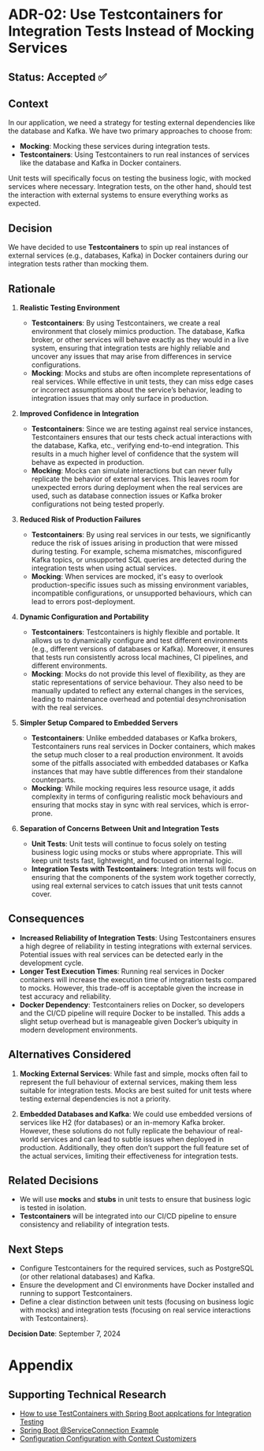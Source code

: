 # ADR-02: Use Testcontainers for Integration Tests Instead of Mocking Services

## Status: Accepted ✅

## Context

In our application, we need a strategy for testing external dependencies like the database and Kafka. We have two
primary approaches to choose from:

- **Mocking**: Mocking these services during integration tests.
- **Testcontainers**: Using Testcontainers to run real instances of services like the database and Kafka in Docker
  containers.

Unit tests will specifically focus on testing the business logic, with mocked services where necessary. Integration
tests, on the other hand, should test the interaction with external systems to ensure everything works as expected.

## Decision

We have decided to use **Testcontainers** to spin up real instances of external services (e.g., databases, Kafka) in
Docker containers during our integration tests rather than mocking them.

## Rationale

1. **Realistic Testing Environment**
    - **Testcontainers**: By using Testcontainers, we create a real environment that closely mimics production. The
      database, Kafka broker, or other services will behave exactly as they would in a live system, ensuring that
      integration tests are highly reliable and uncover any issues that may arise from differences in service
      configurations.
    - **Mocking**: Mocks and stubs are often incomplete representations of real services. While effective in unit tests,
      they can miss edge cases or incorrect assumptions about the service’s behavior, leading to integration issues that
      may only surface in production.

2. **Improved Confidence in Integration**
    - **Testcontainers**: Since we are testing against real service instances, Testcontainers ensures that our tests
      check actual interactions with the database, Kafka, etc., verifying end-to-end integration. This results in a much
      higher level of confidence that the system will behave as expected in production.
    - **Mocking**: Mocks can simulate interactions but can never fully replicate the behavior of external services. This
      leaves room for unexpected errors during deployment when the real services are used, such as database connection
      issues or Kafka broker configurations not being tested properly.

3. **Reduced Risk of Production Failures**
    - **Testcontainers**: By using real services in our tests, we significantly reduce the risk of issues arising in
      production that were missed during testing. For example, schema mismatches, misconfigured Kafka topics, or
      unsupported SQL queries are detected during the integration tests when using actual services.
    - **Mocking**: When services are mocked, it's easy to overlook production-specific issues such as missing
      environment variables, incompatible configurations, or unsupported behaviours, which can lead to errors
      post-deployment.

4. **Dynamic Configuration and Portability**
    - **Testcontainers**: Testcontainers is highly flexible and portable. It allows us to dynamically configure and test
      different environments (e.g., different versions of databases or Kafka). Moreover, it ensures that tests run
      consistently across local machines, CI pipelines, and different environments.
    - **Mocking**: Mocks do not provide this level of flexibility, as they are static representations of service
      behaviour. They also need to be manually updated to reflect any external changes in the services, leading to
      maintenance overhead and potential desynchronisation with the real services.

5. **Simpler Setup Compared to Embedded Servers**
    - **Testcontainers**: Unlike embedded databases or Kafka brokers, Testcontainers runs real services in Docker
      containers, which makes the setup much closer to a real production environment. It avoids some of the pitfalls
      associated with embedded databases or Kafka instances that may have subtle differences from their standalone
      counterparts.
    - **Mocking**: While mocking requires less resource usage, it adds complexity in terms of configuring realistic mock
      behaviours and ensuring that mocks stay in sync with real services, which is error-prone.

6. **Separation of Concerns Between Unit and Integration Tests**
    - **Unit Tests**: Unit tests will continue to focus solely on testing business logic using mocks or stubs where
      appropriate. This will keep unit tests fast, lightweight, and focused on internal logic.
    - **Integration Tests with Testcontainers**: Integration tests will focus on ensuring that the components of the
      system work together correctly, using real external services to catch issues that unit tests cannot cover.

## Consequences

- **Increased Reliability of Integration Tests**: Using Testcontainers ensures a high degree of reliability in testing
  integrations with external services. Potential issues with real services can be detected early in the development
  cycle.
- **Longer Test Execution Times**: Running real services in Docker containers will increase the execution time of
  integration tests compared to mocks. However, this trade-off is acceptable given the increase in test accuracy and
  reliability.
- **Docker Dependency**: Testcontainers relies on Docker, so developers and the CI/CD pipeline will require Docker to be
  installed. This adds a slight setup overhead but is manageable given Docker’s ubiquity in modern development
  environments.

## Alternatives Considered

1. **Mocking External Services**: While fast and simple, mocks often fail to represent the full behaviour of external
   services, making them less suitable for integration tests. Mocks are best suited for unit tests where testing
   external dependencies is not a priority.

2. **Embedded Databases and Kafka**: We could use embedded versions of services like H2 (for databases) or an in-memory
   Kafka broker. However, these solutions do not fully replicate the behaviour of real-world services and can lead to
   subtle issues when deployed in production. Additionally, they often don’t support the full feature set of the actual
   services, limiting their effectiveness for integration tests.

## Related Decisions

- We will use **mocks** and **stubs** in unit tests to ensure that business logic is tested in isolation.
- **Testcontainers** will be integrated into our CI/CD pipeline to ensure consistency and reliability of integration
  tests.

## Next Steps

- Configure Testcontainers for the required services, such as PostgreSQL (or other relational databases) and Kafka.
- Ensure the development and CI environments have Docker installed and running to support Testcontainers.
- Define a clear distinction between unit tests (focusing on business logic with mocks) and integration tests (focusing
  on real service interactions with Testcontainers).

**Decision Date**: September 7, 2024

# Appendix

## Supporting Technical Research

* [How to use TestContainers with Spring Boot applcations for Integration Testing](https://bell-sw.com/blog/how-to-use-testcontainers-with-spring-boot-applications-for-integration-testing/)
* [Spring Boot @ServiceConnection Example](https://mkyong.com/spring-boot/spring-boot-serviceconnection-example/#:~:text=Spring%20Boot%203.1%20introduced%20%40ServiceConnection,a%20remote%20service%20(Testcontainers).)
* [Configuration Configuration with Context Customizers](https://docs.spring.io/spring-framework/reference/testing/testcontext-framework/ctx-management/context-customizers.html)
